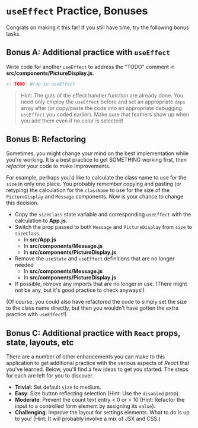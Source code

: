 # `useEffect` Practice, Bonuses

Congrats on making it this far! If you still have time, try the following bonus
tasks.

## Bonus A: Additional practice with `useEffect`

Write code for another `useEffect` to address the "TODO" comment in
__src/components/PictureDisplay.js__.

```javascript
// TODO: Wrap in useEffect
```

> Hint: The guts of the effect handler function are already done. You need only
> employ the `useEffect` before and set an appropriate `deps` array after (or
> copy/paste the code into an appropriate debugging `useEffect` you coded
> earlier). Make sure that feathers show up when you add them even if no color
> is selected!

## Bonus B: Refactoring

Sometimes, you might change your mind on the best implementation while you're
working. It is a best practice to get SOMETHING working first, then *refactor*
your code to make improvements.

For example, perhaps you'd like to calculate the class name to use for the
`size` in only one place. You probably remember copying and pasting (or
retyping) the calculation for the `className` to use for the size of the
`PictureDisplay` and `Message` components. Now is your chance to change this
decision.

* Copy the `sizeClass` state variable and corresponding `useEffect` with the
calculation to __App.js__.
* Switch the prop passed to both `Message` and `PictureDisplay` from `size` to
`sizeClass`.
  * In __src/App.js__
  * In __src/components/Message.js__
  * In __src/components/PictureDisplay.js__
* Remove the `useState` and `useEffect` definitions that are no longer needed
  * In __src/components/Message.js__
  * In __src/components/PictureDisplay.js__
* If possible, remove any imports that are no longer in use. (There might not be
any, but it's good practice to check anyways!)

(Of course, you could also have refactored the code to simply set the size to
the class name directly, but then you wouldn't have gotten the extra practice
with `useEffect`!)

## Bonus C: Additional practice with `React` props, state, layouts, etc

There are a number of other enhancements you can make to this application to get
additional practice with the various aspects of *React* that you've learned.
Below, you'll find a few ideas to get you started. The steps for each are left
for you to discover.

* __Trivial__: Set default `size` to medium.
* __Easy__: Size button reflecting selection (Hint: Use the `disabled` prop).
* __Moderate__: Prevent the count text entry < 0 or > 10 (Hint: Refactor the
  input to a controlled form element by assigning its `value`).
* __Challenging__: Improve the layout for settings elements. What to do is up to
  you! (Hint: It will probably involve a mix of JSX and CSS.)
